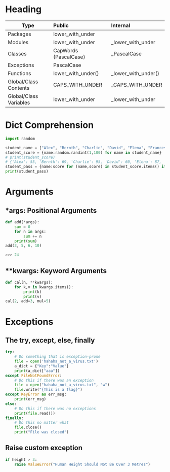 # Heading

| Type                   | Public                | Internal            |
| ---------------------- | :-------------------- | :------------------ |
| Packages               | lower_with_under      |                     |
| Modules                | lower_with_under      | _lower_with_under   |
| Classes                | CapWords (PascalCase) | _PascalCase         |
| Exceptions             | PascalCase            |                     |
| Functions              | lower_with_under()    | _lower_with_under() |
| Global/Class Contents  | CAPS_WITH_UNDER       | _CAPS_WITH_UNDER    |
| Global/Class Variables | lower_with_under      | _lower_with_under   |

# Dict Comprehension

```python
import random

student_name = ["Alex", "Bernth", "Charlie", "David", "Elena", "Francesco"]
student_score = {name:random.randint(1,100) for name in student_name}
# print(student_score)
# {'Alex': 55, 'Bernth': 69, 'Charlie': 95, 'David': 60, 'Elena': 87, 'Francesco': 39}
student_pass = {name:score for (name,score) in student_score.items() if score >=60}
print(student_pass)
```
# Arguments
## *args:  Positional Arguments

```python
def add(*args):
    sum = 0
    for n in args:
        sum += n
    print(sum)
add(3, 5, 6, 10)

>>> 24
```

## **kwargs: Keyword Arguments

```python
def cal(n, **kwargs):
    for k,v in kwargs.items():
        print(k)
        print(v)
cal(2, add=3, mul=5)
```
# Exceptions
## The try, except, else, finally

```python
try: 
    # Do something that is exception-prone
    file = open('hahaha_not_a_virus.txt')
    a_dict = {"Key":"Value"}
    print(a_dict["aaa"])
except FileNotFoundError:
    # Do this if there was an exception
    file = open("hahaha_not_a_virus.txt", "w")
    file.write("{This is a flag}")
except KeyError as err_msg:
    print(err_msg)
else: 
    # Do this if there was no exceptions
    print(file.read())
finally: 
    # Do this no matter what
    file.close()
    print("File was closed")
```

## Raise custom exception

```python
if height > 3:
    raise ValueError("Human Height Should Not Be Over 3 Metres")
```